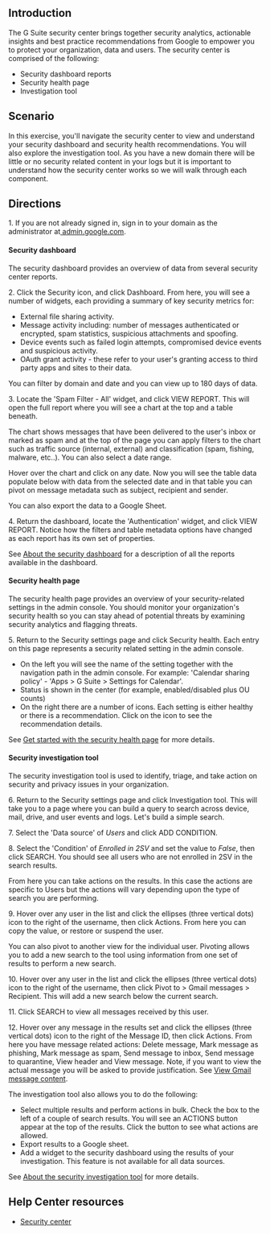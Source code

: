 ## Introduction

The G Suite security center brings together security analytics, actionable insights and best practice recommendations from Google to empower you to protect your organization, data and users. The security center is comprised of the following:

-   Security dashboard reports
-   Security health page
-   Investigation tool

## Scenario

In this exercise, you'll navigate the security center to view and understand your security dashboard and security health recommendations. You will also explore the investigation tool. As you have a new domain there will be little or no security related content in your logs but it is important to understand how the security center works so we will walk through each component.

## Directions

1\. If you are not already signed in, sign in to your domain as the administrator at[ admin.google.com](https://admin.google.com/). 

#### Security dashboard

The security dashboard provides an overview of data from several security center reports.

2\. Click the Security icon, and click Dashboard. From here, you will see a number of widgets, each providing a summary of key security metrics for:

-   External file sharing activity.
-   Message activity including: number of messages authenticated or encrypted, spam statistics, suspicious attachments and spoofing.
-   Device events such as failed login attempts, compromised device events and suspicious activity.
-   OAuth grant activity - these refer to your user's granting access to third party apps and sites to their data.

You can filter by domain and date and you can view up to 180 days of data.

3\. Locate the 'Spam Filter - All' widget, and click VIEW REPORT. This will open the full report where you will see a chart at the top and a table beneath.

The chart shows messages that have been delivered to the user's inbox or marked as spam and at the top of the page you can apply filters to the chart such as traffic source (internal, external) and classification (spam, fishing, malware, etc..). You can also select a date range.

Hover over the chart and click on any date. Now you will see the table data populate below with data from the selected date and in that table you can pivot on message metadata such as subject, recipient and sender.

You can also export the data to a Google Sheet.

4\. Return the dashboard, locate the 'Authentication' widget, and click VIEW REPORT. Notice how the filters and table metadata options have changed as each report has its own set of properties.

See [About the security dashboard](https://support.google.com/a/answer/7492330 "About the security dashboard") for a description of all the reports available in the dashboard.

#### Security health page

The security health page provides an overview of your security-related settings in the admin console. You should monitor your organization's security health so you can stay ahead of potential threats by examining security analytics and flagging threats.

5\. Return to the Security settings page and click Security health. Each entry on this page represents a security related setting in the admin console.

-   On the left you will see the name of the setting together with the navigation path in the admin console. For example: 'Calendar sharing policy' - 'Apps > G Suite > Settings for Calendar'.
-   Status is shown in the center (for example, enabled/disabled plus OU counts)
-   On the right there are a number of icons. Each setting is either healthy or there is a recommendation. Click on the icon to see the recommendation details.

See [Get started with the security health page](https://support.google.com/a/answer/7491656 "Get started with the security health page") for more details.

#### Security investigation tool

The security investigation tool is used to identify, triage, and take action on security and privacy issues in your organization.

6\. Return to the Security settings page and click Investigation tool. This will take you to a page where you can build a query to search across device, mail, drive, and user events and logs. Let's build a simple search.

7\. Select the 'Data source' of *Users* and click ADD CONDITION.

8\. Select the 'Condition' of *Enrolled in 2SV* and set the value to *False*, then click SEARCH. You should see all users who are not enrolled in 2SV in the search results.

From here you can take actions on the results. In this case the actions are specific to Users but the actions will vary depending upon the type of search you are performing.

9\. Hover over any user in the list and click the ellipses (three vertical dots) icon to the right of the username, then click Actions. From here you can copy the value, or restore or suspend the user.

You can also pivot to another view for the individual user. Pivoting allows you to add a new search to the tool using information from one set of results to perform a new search.

10\. Hover over any user in the list and click the ellipses (three vertical dots) icon to the right of the username, then click Pivot to > Gmail messages > Recipient. This will add a new search below the current search.

11\. Click SEARCH to view all messages received by this user.

12\. Hover over any message in the results set and click the ellipses (three vertical dots) icon to the right of the Message ID, then click Actions. From here you have message related actions: Delete message, Mark message as phishing, Mark message as spam, Send message to inbox, Send message to quarantine, View header and View message. Note, if you want to view the actual message you will be asked to provide justification. See [View Gmail message content](https://support.google.com/a/answer/9300435 "View Gmail message content").

The investigation tool also allows you to do the following:

-   Select multiple results and perform actions in bulk. Check the box to the left of a couple of search results. You will see an ACTIONS button appear at the top of the results. Click the button to see what actions are allowed.
-   Export results to a Google sheet.
-   Add a widget to the security dashboard using the results of your investigation. This feature is not available for all data sources.

See [About the security investigation tool](https://support.google.com/a/answer/7575955 "About the security investigation tool") for more details.

## Help Center resources

-   [Security center](https://support.google.com/a/topic/7492529 "Security center")

